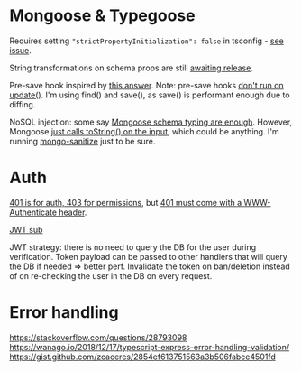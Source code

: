 # Mongoose & Typegoose

Requires setting `"strictPropertyInitialization": false` in tsconfig - [see issue](https://github.com/szokodiakos/typegoose/issues/210).

String transformations on schema props are still [awaiting release](https://github.com/szokodiakos/typegoose/commit/714135b01320e0c030113493914340af57962f10).

Pre-save hook inspired by [this answer](https://stackoverflow.com/a/53431995).
Note: pre-save hooks [don't run on update()](https://mongoosejs.com/docs/middleware.html#notes). I'm using find() and save(), as save() is performant enough due to diffing.

NoSQL injection: some say [Mongoose schema typing are enough](https://zanon.io/posts/nosql-injection-in-mongodb). However, Mongoose [just calls toString() on the input](https://mongoosejs.com/docs/schematypes.html#usage-notes), which could be anything. I'm running [mongo-sanitize](https://www.npmjs.com/package/mongo-sanitize) just to be sure.

# Auth

[401 is for auth, 403 for permissions](https://stackoverflow.com/questions/50143518), but [401 must come with a WWW-Authenticate header](https://stackoverflow.com/questions/48408530).

[JWT sub](https://tools.ietf.org/html/rfc7519#section-4.1.2)

JWT strategy: there is no need to query the DB for the user during verification. Token payload can be passed to other handlers that will query the DB if needed => better perf. Invalidate the token on ban/deletion instead of on re-checking the user in the DB on every request.

# Error handling

https://stackoverflow.com/questions/28793098
https://wanago.io/2018/12/17/typescript-express-error-handling-validation/
https://gist.github.com/zcaceres/2854ef613751563a3b506fabce4501fd
